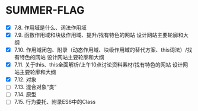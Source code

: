 # SUMMER-FLAG
- [x] 7.8. 作用域是什么、词法作用域 
- [x] 7.9. 函数作用域和块级作用域、提升/找有特色的网站 设计网站主要轮廓和大纲
- [x] 7.10. 作用域闭包、附录（动态作用域、块级作用域的替代方案、this词法）/找有特色的网站 设计网站主要轮廓和大纲
- [x] 7.11. 关于this、this全面解析/上午10点讨论资料素材/找有特色的网站 设计网站主要轮廓和大纲
- [x] 7.12. 对象 
- [ ] 7.13. 混合对象“类” 
- [ ] 7.14. 原型
- [ ] 7.15. 行为委托、附录ES6中的Class
